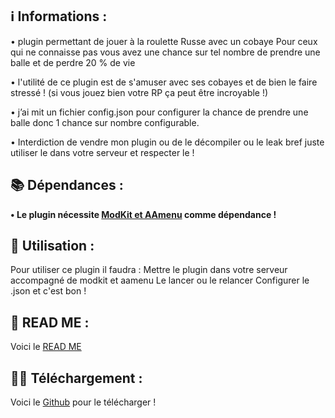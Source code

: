 ## :information_source: Informations  :

• plugin permettant de jouer à la roulette Russe avec un cobaye
Pour ceux qui ne connaisse pas vous avez une chance sur tel nombre de prendre une balle et de perdre 20 % de vie

• l'utilité de ce plugin est de s'amuser avec ses cobayes et de bien le faire stressé ! (si vous jouez bien votre RP ça peut être incroyable !)

• j’ai mit un fichier config.json pour configurer la chance de prendre une balle donc 1 chance sur nombre configurable.

•  Interdiction de vendre mon plugin ou de le décompiler ou le leak bref juste utiliser le dans votre serveur et respecter le !

## :books: Dépendances :
**• Le plugin nécessite [ModKit et AAmenu](https://github.com/Aarnow/NovaLife_ModKit-Releases/releases/tag/v2.1.0)  comme dépendance !**

## :hammer: Utilisation :
Pour utiliser ce plugin il faudra :
Mettre le plugin dans votre serveur accompagné de modkit et aamenu
Le lancer ou le relancer
Configurer le .json et c'est bon !

## :ledger: READ ME :
Voici le [READ ME](https://github.com/victorr2603/VICroulette/tree/main)

## :low_battery::battery: Téléchargement :
Voici le [Github](https://github.com/victorr2603/VICroulette/releases/tag/Plugin) pour le télécharger !

